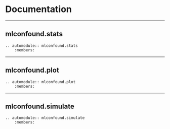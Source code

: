 # Documentation  
-----------------------------------
## mlconfound.stats

```{eval-rst}
.. automodule:: mlconfound.stats
    :members:
```

-----------------------------------
## mlconfound.plot

```{eval-rst}
.. automodule:: mlconfound.plot
    :members:
```

-----------------------------------
## mlconfound.simulate

```{eval-rst}
.. automodule:: mlconfound.simulate
    :members:
```